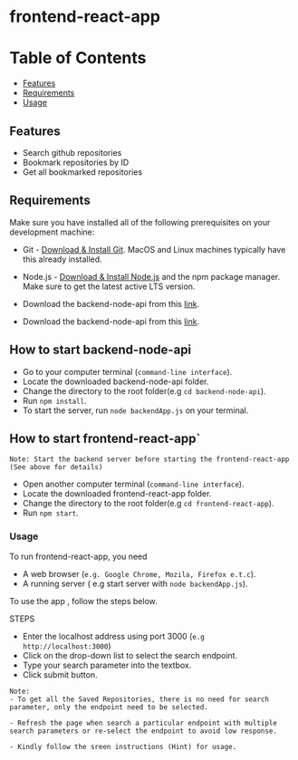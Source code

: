 # frontend-react-app

# Table of Contents

- [Features](#features)
- [Requirements](#requirements)
- [Usage](#usage)

## Features

- Search github repositories
- Bookmark repositories by ID
- Get all bookmarked repositories

## Requirements

Make sure you have installed all of the following prerequisites on your development machine:

- Git - [Download & Install Git](https://git-scm.com/downloads). MacOS and Linux machines typically have this already installed.
- Node.js - [Download & Install Node.js](https://nodejs.org/en/download/) and the npm package manager. Make sure to get the latest active LTS version.

- Download the backend-node-api from this [link](https://github.com/Babanila/ReactJS/tree/master/Babs-Api-Design/frontend-react-app).

- Download the backend-node-api from this [link](https://github.com/Babanila/ReactJS/tree/master/Babs-Api-Design/backend-node-api).

## How to start backend-node-api

- Go to your computer terminal (`command-line interface`).
- Locate the downloaded backend-node-api folder.
- Change the directory to the root folder(e.g `cd backend-node-api`).
- Run `npm install`.
- To start the server, run `node backendApp.js` on your terminal.

## How to start frontend-react-app`

`Note: Start the backend server before starting the frontend-react-app (See above for details)`

- Open another computer terminal (`command-line interface`).
- Locate the downloaded frontend-react-app folder.
- Change the directory to the root folder(e.g `cd frontend-react-app`).
- Run `npm start`.

### Usage

To run frontend-react-app, you need

- A web browser (`e.g. Google Chrome, Mozila, Firefox e.t.c`).
- A running server ( e.g start server with `node backendApp.js`).

To use the app , follow the steps below.

STEPS

- Enter the localhost address using port 3000 (`e.g http://localhost:3000`)
- Click on the drop-down list to select the search endpoint.
- Type your search parameter into the textbox.
- Click submit button.

```
Note:
- To get all the Saved Repositories, there is no need for search parameter, only the endpoint need to be selected.

- Refresh the page when search a particular endpoint with multiple search parameters or re-select the endpoint to avoid low response.

- Kindly follow the sreen instructions (Hint) for usage.
```
